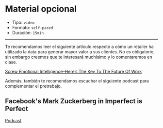 # Material opcional

* Tipo: `video`
* Formato: `self-paced`
* Duración: `15min`

***

Te recomendamos leer el siguiente artículo respecto a cómo un retailer ha
utilizado la data para generar mayor valor a sus clientes. No es obligatorio,
sin embargo creemos que te interesará muchísimo y lo comentaremos en clase.

[Screw Emotional Intelligence–Here’s The Key To The Future Of Work](https://www.fastcompany.com/40522394/screw-emotional-intelligence-heres-the-real-key-to-the-future-of-work)

Además, también te recomendamos escuchar el siguiente podcast para complementar
el pretrabajo.

## Facebook's Mark Zuckerberg in Imperfect is Perfect

[Podcast](https://mastersofscale.com/mark-zuckerberg-imperfect-is-perfect/)
